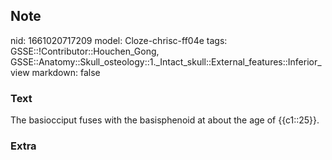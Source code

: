 ## Note
nid: 1661020717209
model: Cloze-chrisc-ff04e
tags: GSSE::!Contributor::Houchen_Gong, GSSE::Anatomy::Skull_osteology::1._Intact_skull::External_features::Inferior_view
markdown: false

### Text
The basiocciput fuses with the basisphenoid at about the age of {{c1::25}}.

### Extra

